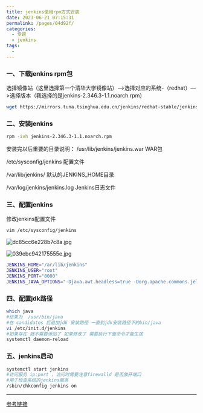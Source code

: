 ```yaml
---
title: jenkins使用rpm方式安装
date: 2023-06-21 07:15:31
permalink: /pages/04d92f/
categories:
  - 专题
  - jenkins
tags:
  - 
---
```


### 一、下载jenkins rpm包

选择镜像站（这里选择第一个清华大学镜像站）—>选择对应的系统-（redhat）—>选择版本（我选择的是jenkins-2.346.3-1.1.noarch.rpm）

```bash
wget https://mirrors.tuna.tsinghua.edu.cn/jenkins/redhat-stable/jenkins-2.346.3-1.1.noarch.rpm
```

### 二、安装jenkins

```bash
rpm -ivh jenkins-2.346.3-1.1.noarch.rpm

```

安装完以后重要的目录说明：
/usr/lib/jenkins/jenkins.war WAR包

/etc/sysconfig/jenkins 配置文件

/var/lib/jenkins/ 默认的JENKINS_HOME目录

/var/log/jenkins/jenkins.log Jenkins日志文件


### 三、配置jenkins



修改jenkins配置文件

```bash
vim /etc/sysconfig/jenkins
```

![dc85cc6e228b7c8a.jpg](http://pic.zzppjj.top/LightPicture/2023/06/dc85cc6e228b7c8a.jpg)

![039ebc942175555e.jpg](http://pic.zzppjj.top/LightPicture/2023/06/039ebc942175555e.jpg)

```bash
JENKINS_HOME="/ar/lib/jenkins"
JENKINS_USER="root"
JENKINS_PORT="8080"
JENKINS_JAVA_OPTIONS="-Djava.awt.headless=true -Dorg.apache.commons.jelly.tags.fmt.timeZone=Asia/Shanghai"

```

### 四、配置jdk路径

```bash
which java
#结果为  /usr/bin/java 
#在 candidates 后追加jdk 安装路径 一直到jdk安装路径下的bin/java
vi /etc/init.d/jenkins
#如果存在 就不需要添加了 如果修改了 需要执行下面命令才能生效
systemctl daemon-reload

```

### 五、jenkins启动

```bash
systemctl start jenkins
#访问服务 ip:port ，访问时需要注意firewalld 是否放开端口
#用于检查系统的jenkins服务
/sbin/chkconfig jenkins on
```

---

[参考链接](https://blog.csdn.net/Lin_p/article/details/119935230)
